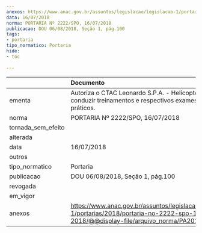 ```yaml
---
anexos: https://www.anac.gov.br/assuntos/legislacao/legislacao-1/portarias/2018/portaria-no-2222-spo-16-07-2018/@@display-file/arquivo_norma/PA2018-2222.pdf
data: 16/07/2018
norma: PORTARIA Nº 2222/SPO, 16/07/2018
publicacao: DOU 06/08/2018, Seção 1, pág.100
tags:
- portaria
tipo_normatico: Portaria
hide: 
- toc 
 
---
```


|                    | Documento                                                                                                                                            |
|:-------------------|:-----------------------------------------------------------------------------------------------------------------------------------------------------|
| ementa             | Autoriza o CTAC Leonardo S.P.A. - Helicopters a conduzir treinamentos e respectivos exames teóricos e práticos.                                      |
| norma              | PORTARIA Nº 2222/SPO, 16/07/2018                                                                                                                     |
| tornada_sem_efeito |                                                                                                                                                      |
| alterada           |                                                                                                                                                      |
| data               | 16/07/2018                                                                                                                                           |
| outros             |                                                                                                                                                      |
| tipo_normatico     | Portaria                                                                                                                                             |
| publicacao         | DOU 06/08/2018, Seção 1, pág.100                                                                                                                     |
| revogada           |                                                                                                                                                      |
| em_vigor           |                                                                                                                                                      |
| anexos             | https://www.anac.gov.br/assuntos/legislacao/legislacao-1/portarias/2018/portaria-no-2222-spo-16-07-2018/@@display-file/arquivo_norma/PA2018-2222.pdf |